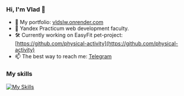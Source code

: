 ### Hi, I'm Vlad 👋

- 📔 My portfolio: [vldslw.onrender.com](https://vldslw.onrender.com/)
- 📖 Yandex Practicum web development faculty.
- 🛠️ Currently working on EasyFit pet-project: [https://github.com/physical-activity](https://github.com/physical-activity)
- 📫 The best way to reach me: [Telegram](https://t.me/vldslw)

### My skills
[![My Skills](https://skillicons.dev/icons?i=js,html,css,react,nodejs,express,mongodb,vscode)](https://skillicons.dev)


<!-- 
### Всем привет, меня зовут Владислав 👋

- 📖 Окончил факультет веб-разработки Яндекс.Практикума.
- 🌱 В настоящий момент дополнительно изучаю TypeScript, Vue.js, совершенствую навыки JS и React.
- 📫 Связаться со мной: [Telegram](https://t.me/vldslw)

### Мой стек
[![My Skills](https://skillicons.dev/icons?i=js,html,css,react,nodejs,express,mongodb,vscode)](https://skillicons.dev)
-->

<!--
**vldslw/vldslw** is a ✨ _special_ ✨ repository because its `README.md` (this file) appears on your GitHub profile.

Here are some ideas to get you started:

- 🔭 I’m currently working on ...
- 🌱 I’m currently learning ...
- 👯 I’m looking to collaborate on ...
- 🤔 I’m looking for help with ...
- 💬 Ask me about ...
- 📫 How to reach me: ...
- 😄 Pronouns: ...
- ⚡ Fun fact: ...
-->
